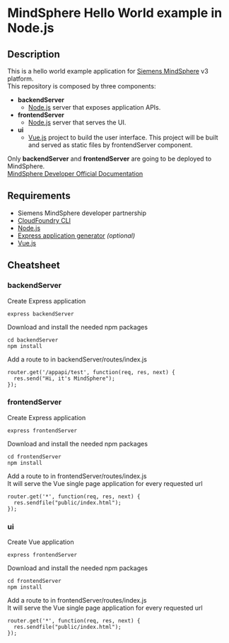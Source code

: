 # MindSphere Hello World example in Node.js
## Description
This is a hello world example application for [Siemens MindSphere](https://www.siemens.com/global/en/home/products/software/mindsphere.html) v3 platform. <br />
This repository is composed by three components:
*  **backendServer**
    * [Node.js](https://nodejs.org/) server that exposes application APIs.
*  **frontendServer**
    * [Node.js](https://nodejs.org/) server that serves the UI.
*  **ui**
    *  [Vue.js](https://vuejs.org/) project to build the user interface. This project will be built and served as static files by frontendServer component.

Only **backendServer** and **frontendServer** are going to be deployed to MindSphere. <br />
[MindSphere Developer Official Documentation](https://developer.mindsphere.io/howto/howto-cloud-foundry/index.html)

## Requirements
*   Siemens MindSphere developer partnership
*   [CloudFoundry CLI](https://docs.cloudfoundry.org/cf-cli/install-go-cli.html)
*   [Node.js](https://nodejs.org/en/download/)
*   [Express application generator](https://expressjs.com/en/starter/generator.html) *(optional)*
*   [Vue.js](https://vuejs.org/v2/guide/installation.html#NPM)

## Cheatsheet
### backendServer
Create Express application
```
express backendServer
```
Download and install the needed npm packages
```
cd backendServer
npm install
```
Add a route to in backendServer/routes/index.js
```
router.get('/appapi/test', function(req, res, next) {
  res.send("Hi, it's MindSphere");
});
```
### frontendServer
Create Express application
```
express frontendServer
```
Download and install the needed npm packages
```
cd frontendServer
npm install
```
Add a route to in frontendServer/routes/index.js <br />
It will serve the Vue single page application for every requested url
```
router.get('*', function(req, res, next) {
  res.sendfile("public/index.html");
});
```
### ui
Create Vue application
```
express frontendServer
```
Download and install the needed npm packages
```
cd frontendServer
npm install
```
Add a route to in frontendServer/routes/index.js <br />
It will serve the Vue single page application for every requested url
```
router.get('*', function(req, res, next) {
  res.sendfile("public/index.html");
});
```